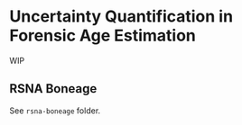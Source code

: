 # Uncertainty Quantification in Forensic Age Estimation

WIP

## RSNA Boneage
See `rsna-boneage` folder.
